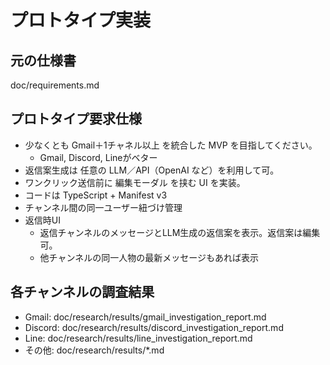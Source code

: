 # プロトタイプ実装

## 元の仕様書
doc/requirements.md

## プロトタイプ要求仕様
- 少なくとも Gmail＋1チャネル以上 を統合した MVP を目指してください。
  - Gmail, Discord, Lineがベター
- 返信案生成は 任意の LLM／API（OpenAI など）を利用して可。
- ワンクリック送信前に 編集モーダル を挟む UI を実装。
- コードは TypeScript + Manifest v3
- チャンネル間の同一ユーザー紐づけ管理
- 返信時UI
  - 返信チャンネルのメッセージとLLM生成の返信案を表示。返信案は編集可。
  - 他チャンネルの同一人物の最新メッセージもあれば表示

## 各チャンネルの調査結果
- Gmail: doc/research/results/gmail_investigation_report.md
- Discord: doc/research/results/discord_investigation_report.md
- Line: doc/research/results/line_investigation_report.md
- その他: doc/research/results/*.md




